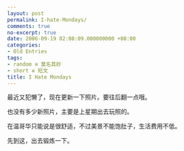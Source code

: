 ```yaml
---
layout: post
permalink: I-hate-Mondays/
comments: true
no-excerpt: true
date: 2006-09-19 02:08:09.000000000 +08:00
categories:
- Old Entries
tags:
- random ≌ 莫名其妙
- short ≌ 短文
title: I Hate Mondays
---
```


最近又犯懒了，现在更新一下照片。要往后翻一点哦。

也没有多少新照片，主要是上星期出去玩照的。

在温哥华只能说是很舒适，不过美景不能饱肚子，生活费用不低。

先到这，出去锻炼一下。
